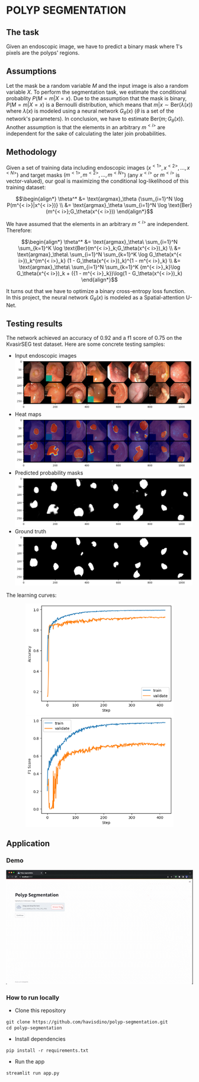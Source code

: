 # POLYP SEGMENTATION

## The task
Given an endoscopic image, we have to predict a binary mask where 1's pixels are the polyps' regions.

## Assumptions
Let the mask be a random variable $M$ and the input image is also a random variable $X$. To perform the segmentation task, we estimate the conditional probablity $P(M=m|X=x)$. Due to the assumption that the mask is binary, $P(M=m|X=x)$ is a Bernoulli distribution, which means that $m|x \sim \text{Ber}(\lambda(x))$ where $\lambda(x)$ is modeled using a neural network $G_\theta(x)$ ($\theta$ is a set of the network's parameters). In conclusion, we have to estimate $\text{Ber}(m;G_\theta(x))$. Another assumption is that the elements in an arbitrary $m^{< i>}$ are independent for the sake of calculating the later join probabilities.

## Methodology
Given a set of training data including endoscopic images $(x^{< 1>}, x^{< 2>}, ..., x^{< N>})$ and target masks $(m^{< 1>}, m^{< 2>}, ..., m^{< N>})$ (any $x^{< i>}$ or $m^{< i>}$ is vector-valued), our goal is maximizing the conditional log-likelihood of this training dataset:  

```math
\begin{align*}
\theta^* &= \text{argmax}_\theta {\sum_{i=1}^N \log P(m^{< i>}|x^{< i>})} \\
         &= \text{argmax}_\theta \sum_{i=1}^N \log \text{Ber}(m^{< i>};G_\theta(x^{< i>}))
\end{align*}
```
We have assumed that the elements in an arbitrary $m^{< i>}$ are independent. Therefore:

```math
\begin{align*}
\theta^* &= \text{argmax}_\theta\ \sum_{i=1}^N \sum_{k=1}^K \log \text{Ber}(m^{< i>}_k;G_\theta(x^{< i>})_k) \\

         &= \text{argmax}_\theta\ \sum_{i=1}^N \sum_{k=1}^K \log G_\theta(x^{< i>})_k^{m^{< i>}_k} (1 - G_\theta(x^{< i>})_k)^{1 - m^{< i>}_k} \\

         &= \text{argmax}_\theta\ \sum_{i=1}^N \sum_{k=1}^K {m^{< i>}_k}\log G_\theta(x^{< i>})_k + ({1 - m^{< i>}_k})\log(1 - G_\theta(x^{< i>})_k)
\end{align*}
```

It turns out that we have to optimize a binary cross-entropy loss function.  
In this project, the neural network $G_\theta(x)$ is modeled as a Spatial-attention U-Net.

## Testing results
The network achieved an accuracy of 0.92 and a f1 score of 0.75 on the KvasirSEG test dataset.
Here are some concrete testing samples:
* Input endoscopic images
![image](assets/input.png)
* Heat maps
![image](assets/heatmaps.png)
* Predicted probability masks
![image](assets/probmasks.png)
* Ground truth
![image](assets/ground_truth.png)

The learning curves:
<p align="center">
  <img src="assets/acc.png" width="400" height="300" />
  <img src="assets/f1.png" width="400" height="300" /> 
</p>

## Application
### Demo
![](assets/demo.gif)
### How to run locally
* Clone this repository
```
git clone https://github.com/havisdino/polyp-segmentation.git
cd polyp-segmentation
```
* Install dependencies
```
pip install -r requirements.txt
```
* Run the app
```
streamlit run app.py
```
